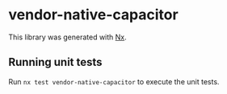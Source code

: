 # vendor-native-capacitor

This library was generated with [Nx](https://nx.dev).

## Running unit tests

Run `nx test vendor-native-capacitor` to execute the unit tests.
